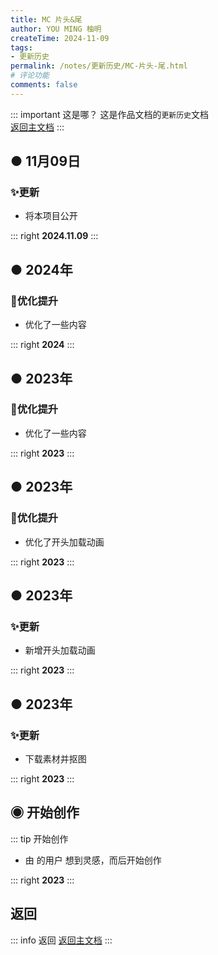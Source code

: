 ```yaml
---
title: MC 片头&尾
author: YOU MING 柚明
createTime: 2024-11-09
tags:
- 更新历史
permalink: /notes/更新历史/MC-片头-尾.html
# 评论功能
comments: false
---
```


::: important 这是哪？
这是作品文档的`更新历史`文档\
[返回主文档](/notes/MC-片头_尾.html)
:::

## ● 11月09日 <Badge text="正式版" type="tip" />
### ✨更新

- 将本项目公开

::: right
**2024.11.09**
:::

## ● 2024年 <Badge text="内测版" type="danger" />
### 🚀优化提升

- 优化了一些内容

::: right
**2024**
:::


## ● 2023年 <Badge text="内测版" type="danger" />
### 🚀优化提升

- 优化了一些内容

::: right
**2023**
:::


## ● 2023年 <Badge text="内测版" type="danger" />
### 🚀优化提升

- 优化了开头加载动画

::: right
**2023**
:::


## ● 2023年 <Badge text="内测版" type="danger" />
### ✨更新

- 新增开头加载动画

::: right
**2023**
:::


## ● 2023年 <Badge text="内测版" type="danger" />
### ✨更新

- 下载素材并抠图

::: right
**2023**
:::


## ◉ 开始创作
::: tip 开始创作
- 由 <Badge text="Youming 工作室" type="tip" /> 的用户 <Badge text="柚明" type="tip" /> 想到灵感，而后开始创作

::: right
**2023**
:::


## <Icon name="mingcute:back-line" color="currentColor" /> 返回
::: info 返回
[返回主文档](/notes/MC-片头_尾.html)
:::